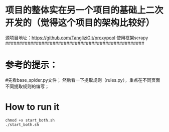 # 项目的整体实在另一个项目的基础上二次开发的（觉得这个项目的架构比较好）
源项目地址：https://github.com/TangliziGit/proxypool
使用框架scrapy
##################################################
# 参考的提示：
#先看base_spider.py文件；
然后看一下提取规则（rules.py），重点在不同页面不同提取规则的编写；


# How to run it
```
chmod +x start_both.sh
./start_both.sh
```
